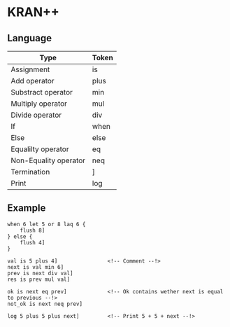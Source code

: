 # KRAN++

## Language
| Type                  | Token     |
| --------------------- |---------- |
| Assignment            | is        |
| Add operator          | plus      |
| Substract operator    | min       |
| Multiply operator     | mul       |
| Divide operator       | div       |
| If                    | when      |
| Else                  | else      |
| Equalilty operator    | eq        |
| Non-Equality operator | neq       |
| Termination           | ]         |
| Print                 | log       |

## Example
``` KRAN++
when 6 let 5 or 8 laq 6 {
	flush 8]
} else {
	flush 4]
}

val is 5 plus 4]				<!-- Comment --!>
next is val min 6]
prev is next div val]
res is prev mul val]

ok is next eq prev]				<!-- Ok contains wether next is equal to previous --!>
not_ok is next neq prev]

log 5 plus 5 plus next]			<!-- Print 5 + 5 + next --!>
```